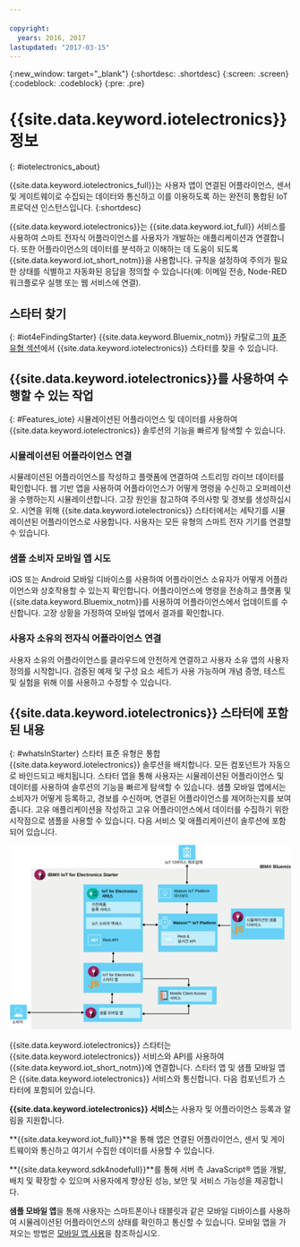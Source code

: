 ```yaml
---

copyright:
  years: 2016, 2017
lastupdated: "2017-03-15"
---
```


<!-- Common attributes used in the template are defined as follows: -->
{:new_window: target="\_blank"}
{:shortdesc: .shortdesc}
{:screen: .screen}
{:codeblock: .codeblock}
{:pre: .pre}

# {{site.data.keyword.iotelectronics}} 정보
{: #iotelectronics_about}

{{site.data.keyword.iotelectronics_full}}는 사용자 앱이 연결된 어플라이언스, 센서 및 게이트웨이로 수집되는 데이터와 통신하고 이를 이용하도록 하는 완전히 통합된 IoT 프로덕션 인스턴스입니다.
{:shortdesc}

{{site.data.keyword.iotelectronics}}는 {{site.data.keyword.iot_full}} 서비스를 사용하여 스마트 전자식 어플라이언스를 사용자가 개발하는 애플리케이션과 연결합니다. 또한 어플라이언스의 데이터를 분석하고 이해하는 데 도움이 되도록 {{site.data.keyword.iot_short_notm}}을 사용합니다. 규칙을 설정하여 주의가 필요한 상태를 식별하고 자동화된 응답을 정의할 수 있습니다(예: 이메일 전송, Node-RED 워크플로우 실행 또는 웹 서비스에 연결). 

## 스타터 찾기
{: #iot4eFindingStarter}
{{site.data.keyword.Bluemix_notm}} 카탈로그의 [표준 유형 섹션](https://console.{DomainName}/catalog/starters/iot-for-electronics-starter/)에서 {{site.data.keyword.iotelectronics}} 스타터를 찾을 수 있습니다. 

## {{site.data.keyword.iotelectronics}}를 사용하여 수행할 수 있는 작업
{: #Features_iote}
시뮬레이션된 어플라이언스 및 데이터를 사용하여 {{site.data.keyword.iotelectronics}} 솔루션의 기능을 빠르게 탐색할 수 있습니다. 

### 시뮬레이션된 어플라이언스 연결
시뮬레이션된 어플라이언스를 작성하고 플랫폼에 연결하여 스트리밍 라이브 데이터를 확인합니다. 웹 기반 앱을 사용하여 어플라이언스가 어떻게 명령을 수신하고 오퍼레이션을 수행하는지 시뮬레이션합니다. 고장 원인을 참고하여 주의사항 및 경보를 생성하십시오. 시연을 위해 {{site.data.keyword.iotelectronics}} 스타터에서는 세탁기를 시뮬레이션된 어플라이언스로 사용합니다. 사용자는 모든 유형의 스마트 전자 기기를 연결할 수 있습니다. 

### 샘플 소비자 모바일 앱 시도
iOS 또는 Android 모바일 디바이스를 사용하여 어플라이언스 소유자가 어떻게 어플라이언스와 상호작용할 수 있는지 확인합니다. 어플라이언스에 명령을 전송하고 플랫폼 및 {{site.data.keyword.Bluemix_notm}}를 사용하여 어플라이언스에서 업데이트를 수신합니다. 고장 상황을 가정하여 모바일 앱에서 결과를 확인합니다.

### 사용자 소유의 전자식 어플라이언스 연결
사용자 소유의 어플라이언스를 클라우드에 안전하게 연결하고 사용자 소유 앱의 사용자 정의를 시작합니다. 검증된 예제 및 구성 요소 세트가 사용 가능하며 개념 증명, 테스트 및 실험을 위해 이를 사용하고 수정할 수 있습니다. 

## {{site.data.keyword.iotelectronics}} 스타터에 포함된 내용
{: #whatsInStarter}
스타터 표준 유형은 통합 {{site.data.keyword.iotelectronics}} 솔루션을 배치합니다. 모든 컴포넌트가 자동으로 바인드되고 배치됩니다. 스타터 앱을 통해 사용자는 시뮬레이션된 어플라이언스 및 데이터를 사용하여 솔루션의 기능을 빠르게 탐색할 수 있습니다. 샘플 모바일 앱에서는 소비자가 어떻게 등록하고, 경보를 수신하며, 연결된 어플라이언스를 제어하는지를 보여줍니다. 고유 애플리케이션을 작성하고 고유 어플라이언스에서 데이터를 수집하기 위한 시작점으로 샘플을 사용할 수 있습니다. 다음 서비스 및 애플리케이션이 솔루션에 포함되어 있습니다. 

![{{site.data.keyword.iotelectronics}} 아키텍처. 이 다이어그램에 대해서는 주제의 본문에 설명되어 있습니다. ](images/IoT4E_architecture.svg "{{site.data.keyword.iotelectronics}} 아키텍처")

{{site.data.keyword.iotelectronics}} 스타터는 {{site.data.keyword.iotelectronics}} 서비스와 API를 사용하여 {{site.data.keyword.iot_short_notm}}에 연결합니다. 스타터 앱 및 샘플 모바일 앱은 {{site.data.keyword.iotelectronics}} 서비스와 통신합니다. 다음 컴포넌트가 스타터에 포함되어 있습니다. 

**{{site.data.keyword.iotelectronics}} 서비스**는 사용자 및 어플라이언스 등록과 알림을 지원합니다. 

**{{site.data.keyword.iot_full}}**을 통해 앱은 연결된 어플라이언스, 센서 및 게이트웨이와 통신하고 여기서 수집한 데이터를 사용할 수 있습니다. 

**{{site.data.keyword.sdk4nodefull}}**를 통해 서버 측 JavaScript&reg; 앱을 개발, 배치 및 확장할 수 있으며 사용자에게 향상된 성능, 보안 및 서비스 가능성을 제공합니다. 

**샘플 모바일 앱**을 통해 사용자는 스마트폰이나 태블릿과 같은 모바일 디바이스를 사용하여 시뮬레이션된 어플라이언스의 상태를 확인하고 통신할 수 있습니다. 모바일 앱을 가져오는 방법은 [모바일 앱 사용](iotelectronics_config_mobile.html)을 참조하십시오. 
